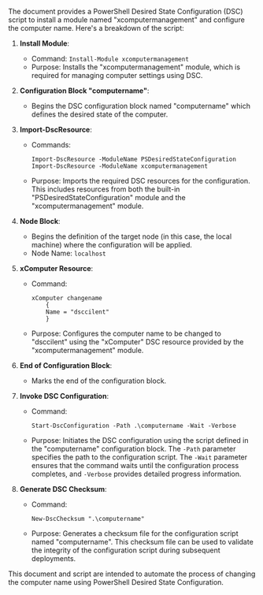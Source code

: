The document provides a PowerShell Desired State Configuration (DSC) script to install a module named "xcomputermanagement" and configure the computer name. Here's a breakdown of the script:

1. **Install Module**: 
   - Command: `Install-Module xcomputermanagement`
   - Purpose: Installs the "xcomputermanagement" module, which is required for managing computer settings using DSC.

2. **Configuration Block "computername"**:
   - Begins the DSC configuration block named "computername" which defines the desired state of the computer.

3. **Import-DscResource**:
   - Commands:
     ```
     Import-DscResource -ModuleName PSDesiredStateConfiguration
     Import-DscResource -ModuleName xcomputermanagement
     ```
   - Purpose: Imports the required DSC resources for the configuration. This includes resources from both the built-in "PSDesiredStateConfiguration" module and the "xcomputermanagement" module.

4. **Node Block**:
   - Begins the definition of the target node (in this case, the local machine) where the configuration will be applied.
   - Node Name: `localhost`

5. **xComputer Resource**:
   - Command:
     ```
     xComputer changename
         {
         Name = "dsccilent"
         }
     ```
   - Purpose: Configures the computer name to be changed to "dsccilent" using the "xComputer" DSC resource provided by the "xcomputermanagement" module.

6. **End of Configuration Block**:
   - Marks the end of the configuration block.

7. **Invoke DSC Configuration**:
   - Command:
     ```
     Start-DscConfiguration -Path .\computername -Wait -Verbose
     ```
   - Purpose: Initiates the DSC configuration using the script defined in the "computername" configuration block. The `-Path` parameter specifies the path to the configuration script. The `-Wait` parameter ensures that the command waits until the configuration process completes, and `-Verbose` provides detailed progress information.

8. **Generate DSC Checksum**:
   - Command:
     ```
     New-DscChecksum ".\computername"
     ```
   - Purpose: Generates a checksum file for the configuration script named "computername". This checksum file can be used to validate the integrity of the configuration script during subsequent deployments.

This document and script are intended to automate the process of changing the computer name using PowerShell Desired State Configuration.
